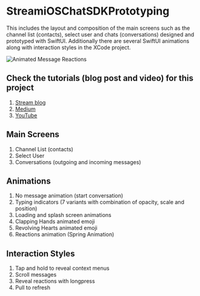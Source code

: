 # StreamiOSChatSDKPrototyping
This includes the layout and composition of the main screens such as the channel list (contacts), select user and chats (conversations) designed and prototyped with SwiftUI. Additionally there are several SwiftUI animations along with interaction styles in the XCode project. 

![Animated Message Reactions](https://github.com/GetStream/StreamiOSChatSDKPrototyping/blob/main/GIF%20Previews/reactions.gif)

## Check the tutorials (blog post and video) for this project
1. <a href="https://getstream.io/blog/prototyping-ios-sdk-swiftui-part-1/">Stream blog</a>
2. <a href="https://medium.com/@amosgyamfi/prototyping-streams-ios-chat-sdk-using-swiftui-part-1-eb8620a628ce">Medium</a>
3. <a href="https://www.youtube.com/watch?v=xEWBIlQz35M&list=PLNBhvhkAJG6tJYnY-5oZ1JCp2fBNbVL_6">YouTube</a>


## Main Screens
1. Channel List (contacts)
2. Select User
3. Conversations (outgoing and incoming messages)

## Animations
1. No message animation (start conversation)
2. Typing indicators (7 variants with combination of opacity, scale and position)
3. Loading and splash screen animations
4. Clapping Hands animated emoji
5. Revolving Hearts animated emoji
6. Reactions animation (Spring Animation)

## Interaction Styles
1. Tap and hold to reveal context menus
2. Scroll messages
3. Reveal reactions with longpress
4. Pull to refresh
